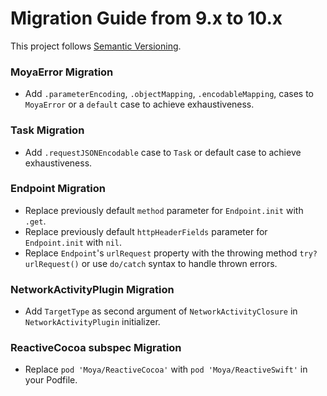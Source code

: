 # Migration Guide from 9.x to 10.x

This project follows [Semantic Versioning](http://semver.org).

### MoyaError Migration
- Add `.parameterEncoding`, `.objectMapping`, `.encodableMapping`, cases to `MoyaError` or a `default` case to achieve exhaustiveness.

### Task Migration
- Add `.requestJSONEncodable` case to `Task` or default case to achieve exhaustiveness.

### Endpoint Migration
- Replace previously default `method` parameter for `Endpoint.init` with `.get`.
- Replace previously default `httpHeaderFields` parameter for `Endpoint.init` with `nil`.
- Replace `Endpoint`'s `urlRequest` property with the throwing method `try? urlRequest()` or use `do/catch` syntax to handle thrown errors.

### NetworkActivityPlugin Migration
- Add `TargetType` as second argument of `NetworkActivityClosure` in `NetworkActivityPlugin` initializer.

### ReactiveCocoa subspec Migration
- Replace `pod 'Moya/ReactiveCocoa'` with `pod 'Moya/ReactiveSwift'` in your Podfile.
